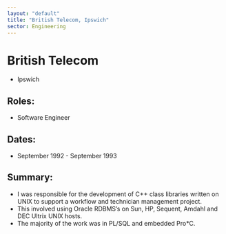 ```yaml
---
layout: "default"
title: "British Telecom, Ipswich"
sector: Engineering
---
```

# British Telecom 
- Ipswich

## Roles:		
- Software Engineer

## Dates:
- September 1992 - September 1993

## Summary:
-	I was responsible for the development of C++ class libraries written on UNIX to support a workflow and technician management project.
- This involved using Oracle RDBMS’s on Sun, HP, Sequent, Amdahl and DEC Ultrix UNIX hosts. 
- The majority of the work was in PL/SQL and embedded Pro*C.
